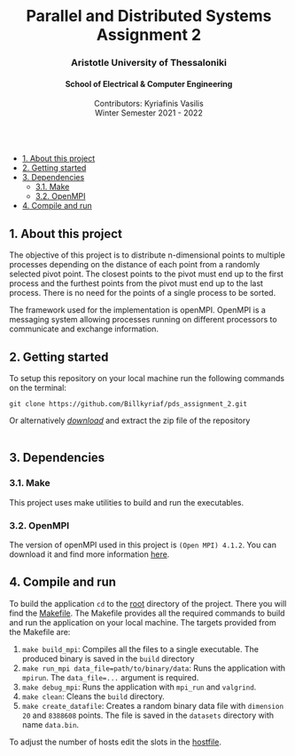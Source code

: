 <div id="top"></div>

<br />
<div align="center">
  <h1 align="center">Parallel and Distributed Systems Assignment 2</h1>
  <h3 align="center">Aristotle University of Thessaloniki</h3>
  <h4 align="center">School of Electrical & Computer Engineering</h4>
  <p align="center">
    Contributors: Kyriafinis Vasilis
    <br />
    Winter Semester 2021 - 2022
    <br />
    <br />
    <br />
    <br />
  </p>
</div>

- [1. About this project](#1-about-this-project)
- [2. Getting started](#2-getting-started)
- [3. Dependencies](#3-dependencies)
  - [3.1. Make](#31-make)
  - [3.2. OpenMPI](#32-openmpi)
- [4. Compile and run](#4-compile-and-run)

## 1. About this project

The objective of this project is to distribute n-dimensional points to multiple processes depending on the distance of each point from a randomly selected pivot point. The closest points to the pivot must end up to the first process and the furthest points from the pivot must end up to the last process. There is no need for the points of a single process to be sorted. 

The framework used for the implementation is openMPI. OpenMPI is a messaging system allowing processes running on different processors to communicate and exchange information.


## 2. Getting started

To setup this repository on your local machine run the following commands on the terminal:

```console
git clone https://github.com/Billkyriaf/pds_assignment_2.git
```

Or alternatively [*download*](https://github.com/Billkyriaf/pds_assignment_2/archive/refs/heads/main.zip) and extract the zip file of the repository
<br/>
<br/>

## 3. Dependencies
### 3.1. Make

This project uses make utilities to build and run the executables.

### 3.2. OpenMPI

The version of openMPI used in this project is `(Open MPI) 4.1.2`. You can download it and find more information [here](https://www.open-mpi.org/software/ompi/v4.1/).

## 4. Compile and run

To build the application `cd` to the [root](mpi_distance_sort) directory of the project. There you will find the [Makefile](mpi_distance_sort/Makefile). The Makefile provides all the required commands to build and run the application on your local machine. The targets provided from the Makefile are:

1. `make build_mpi`: Compiles all the files to a single executable. The produced binary is saved in the `build` directory
2. `make run_mpi data_file=path/to/binary/data`: Runs the application with `mpirun`. The `data_file=...` argument is required. 
3. `make debug_mpi`: Runs the application with `mpi_run` and `valgrind`.
4. `make clean`: Cleans the `build` directory.
5. `make create_datafile`: Creates a random binary data file with `dimension` `20` and `8388608` points. The file is saved in the `datasets` directory with name `data.bin`.


To adjust the number of hosts edit the slots in the [hostfile](mpi_distance_sort/hostfile).